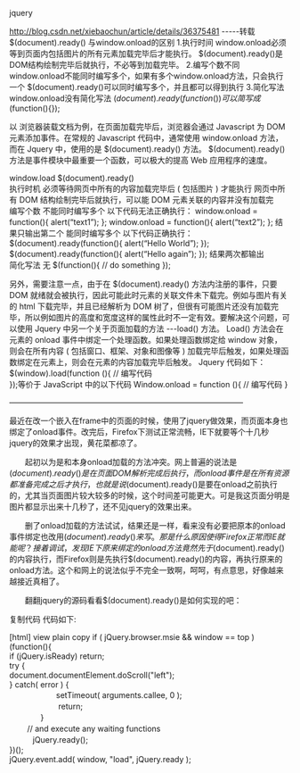 jquery

http://blog.csdn.net/xiebaochun/article/details/36375481
-----转载
$(document).ready() 与window.onload的区别
1.执行时间 
  window.onload必须等到页面内包括图片的所有元素加载完毕后才能执行。 
  $(document).ready()是DOM结构绘制完毕后就执行，不必等到加载完毕。 
2.编写个数不同 
  window.onload不能同时编写多个，如果有多个window.onload方法，只会执行一个 
  $(document).ready()可以同时编写多个，并且都可以得到执行 
3.简化写法 
  window.onload没有简化写法 
  $(document).ready(function(){})可以简写成$(function(){});
  
  
  
  
以 浏览器装载文档为例，在页面加载完毕后，浏览器会通过 Javascript 为 DOM 元素添加事件。在常规的 Javascript 代码中，通常使用 window.onload 方法，而在 Jquery 中，使用的是 $(document).ready() 方法。 $(document).ready() 方法是事件模块中最重要一个函数，可以极大的提高 Web 应用程序的速度。

   window.load  $(document).ready()  
执行时机  必须等待网页中所有的内容加载完毕后 ( 包括图片 ) 才能执行  网页中所有 DOM 结构绘制完毕后就执行，可以能 DOM 元素关联的内容并没有加载完  
编写个数  不能同时编写多个 
以下代码无法正确执行： 
window.onload = function(){ 
   alert(“text1”); 
}; 
window.onload = function(){ 
   alert(“text2”); 
}; 
结果只输出第二个  能同时编写多个 
以下代码正确执行： 
$(document).ready(function(){ 
   alert(“Hello World”); 
}); 
$(document).ready(function(){ 
   alert(“Hello again”); 
}); 
结果两次都输出  
简化写法  无  $(function(){ 
   // do something 
}); 

另外，需要注意一点，由于在 $(document).ready() 方法内注册的事件，只要 DOM 就绪就会被执行，因此可能此时元素的关联文件未下载完。例如与图片有关的 html 下载完毕，并且已经解析为 DOM 树了，但很有可能图片还没有加载完毕，所以例如图片的高度和宽度这样的属性此时不一定有效。要解决这个问题，可以使用 Jquery 中另一个关于页面加载的方法 ---load() 方法。 Load() 方法会在元素的 onload 事件中绑定一个处理函数。如果处理函数绑定给 window 对象，则会在所有内容 ( 包括窗口、框架、对象和图像等 ) 加载完毕后触发，如果处理函数绑定在元素上，则会在元素的内容加载完毕后触发。 
Jquery 代码如下： 
$(window).load(function (){ 
       // 编写代码  
});等价于 JavaScript 中的以下代码 
Window.onload = function (){ 
     // 编写代码 
}

——————————————————————————————

最近在改一个嵌入在frame中的页面的时候，使用了jquery做效果，而页面本身也绑定了onload事件。改完后，Firefox下测试正常流畅，IE下就要等个十几秒jquery的效果才出现，黄花菜都凉了。

　　起初以为是和本身onload加载的方法冲突。网上普遍的说法是$(document).ready()是在页面DOM解析完成后执行，而onload事件是在所有资源都准备完成之后才执行，也就是说$(document).ready()是要在onload之前执行的，尤其当页面图片较大较多的时候，这个时间差可能更大。可是我这页面分明是图片都显示出来十几秒了，还不见jquery的效果出来。

　　删了onload加载的方法试试，结果还是一样，看来没有必要把原本的onload事件绑定也改用$(document).ready()来写。那是什么原因使得Firefox正常而IE就能呢？接着调试，发现IE下原来绑定的onload方法竟然先于$(document).ready()的内容执行，而Firefox则是先执行$(document).ready()的内容，再执行原来的onload方法。这个和网上的说法似乎不完全一致啊，呵呵，有点意思，好像越来越接近真相了。

　　翻翻jquery的源码看看$(document).ready()是如何实现的吧：

复制代码 代码如下:

[html] view plain copy
if ( jQuery.browser.msie && window == top ) (function(){   
if (jQuery.isReady) return;   
try {   
document.documentElement.doScroll("left");   
} catch( error ) {   
　　　　　　setTimeout( arguments.callee, 0 );   
　　　　　　 return;   
　　　　}   
　　 // and execute any waiting functions   
　　　jQuery.ready();   
})();   
jQuery.event.add( window, "load", jQuery.ready );  
